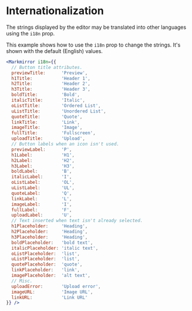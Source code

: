 Internationalization
====================
The strings displayed by the editor may be translated into other languages using the `i18n` prop.

This example shows how to use the `i18n` prop to change the strings. It's shown with the default (English) values.

```jsx
<Markmirror i18n={{
  // Button title attributes.
  previewTitle:      'Preview',
  h1Title:           'Header 1',
  h2Title:           'Header 2',
  h3Title:           'Header 3',
  boldTitle:         'Bold',
  italicTitle:       'Italic',
  oListTitle:        'Ordered List',
  uListTitle:        'Unordered List',
  quoteTitle:        'Quote',
  linkTitle:         'Link',
  imageTitle:        'Image',
  fullTitle:         'Fullscreen',
  uploadTitle:       'Upload',
  // Button labels when an icon isn't used.
  previewLabel:      'P',
  h1Label:           'H1',
  h2Label:           'H2',
  h3Label:           'H3',
  boldLabel:         'B',
  italicLabel:       'I',
  oListLabel:        'OL',
  uListLabel:        'UL',
  quoteLabel:        'Q',
  linkLabel:         'L',
  imageLabel:        'I',
  fullLabel:         'F',
  uploadLabel:       'U',
  // Text inserted when text isn't already selected.
  h1Placeholder:     'Heading',
  h2Placeholder:     'Heading',
  h3Placeholder:     'Heading',
  boldPlaceholder:   'bold text',
  italicPlaceholder: 'italic text',
  oListPlaceholder:  'list',
  uListPlaceholder:  'list',
  quotePlaceholder:  'quote',
  linkPlaceholder:   'link',
  imagePlaceholder:  'alt text',
  // Misc.
  uploadError:       'Upload error',
  imageURL:          'Image URL',
  linkURL:           'Link URL'
}} />
```
